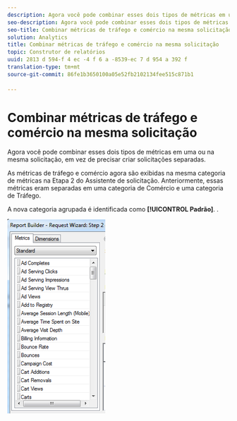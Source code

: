```yaml
---
description: Agora você pode combinar esses dois tipos de métricas em uma ou na mesma solicitação, em vez de precisar criar solicitações separadas.
seo-description: Agora você pode combinar esses dois tipos de métricas em uma ou na mesma solicitação, em vez de precisar criar solicitações separadas.
seo-title: Combinar métricas de tráfego e comércio na mesma solicitação
solution: Analytics
title: Combinar métricas de tráfego e comércio na mesma solicitação
topic: Construtor de relatórios
uuid: 2813 d 594-f 4 ec -4 f 6 a -8539-ec 7 d 954 a 392 f
translation-type: tm+mt
source-git-commit: 86fe1b3650100a05e52fb2102134fee515c871b1

---
```



# Combinar métricas de tráfego e comércio na mesma solicitação

Agora você pode combinar esses dois tipos de métricas em uma ou na mesma solicitação, em vez de precisar criar solicitações separadas.

As métricas de tráfego e comércio agora são exibidas na mesma categoria de métricas na Etapa 2 do Assistente de solicitação. Anteriormente, essas métricas eram separadas em uma categoria de Comércio e uma categoria de Tráfego.

A nova categoria agrupada é identificada como **[!UICONTROL Padrão]**. .

![](assets/standard_metrics.png)

